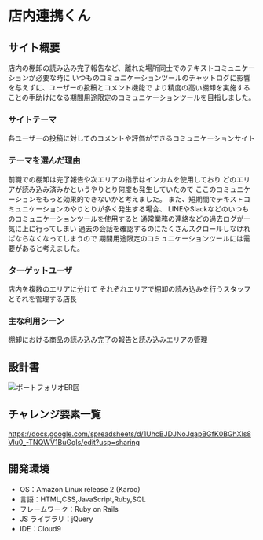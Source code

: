 # 店内連携くん

## サイト概要

店内の棚卸の読み込み完了報告など、離れた場所同士でのテキストコミュニケーションが必要な時に
いつものコミュニケーションツールのチャットログに影響を与えずに、ユーザーの投稿とコメント機能で
より精度の高い棚卸を実施することの手助けになる期間用途限定のコミュニケーションツールを目指しました。

### サイトテーマ
各ユーザーの投稿に対してのコメントや評価ができるコミュニケーションサイト

### テーマを選んだ理由
前職での棚卸は完了報告や次エリアの指示はインカムを使用しており
どのエリアが読み込み済みかというやりとり何度も発生していたので
ここのコミュニケーションをもっと効果的できないかと考えました。
また、短期間でテキストコミュニケーションのやりとりが多く発生する場合、
LINEやSlackなどのいつものコミュニケーションツールを使用すると
通常業務の連絡などの過去ログが一気に上に行ってしまい
過去の会話を確認するのにたくさんスクロールしなければならなくなってしまうので
期間用途限定のコミュニケーションツールには需要があると考えました。

### ターゲットユーザ
店内を複数のエリアに分けて
それぞれエリアで棚卸の読み込みを行うスタッフとそれを管理する店長

### 主な利用シーン
棚卸における商品の読み込み完了の報告と読み込みエリアの管理

## 設計書
![ポートフォリオER図](https://user-images.githubusercontent.com/85168396/131243918-0fc676d1-d60a-4c44-b2f5-3883a69513f3.jpg)



## チャレンジ要素一覧

https://docs.google.com/spreadsheets/d/1UhcBJDJNoJqapBGfK0BGhXls8Vlu0_-TNQWV1BuGqIs/edit?usp=sharing

## 開発環境

- OS：Amazon Linux release 2 (Karoo)
- 言語：HTML,CSS,JavaScript,Ruby,SQL
- フレームワーク：Ruby on Rails
- JS ライブラリ：jQuery
- IDE：Cloud9
